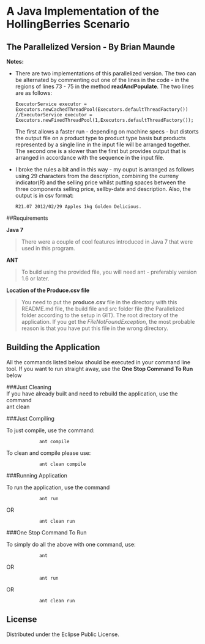 # A Java Implementation of the HollingBerries Scenario
## The Parallelized Version - By Brian Maunde

**Notes:**

*   There are two implementations of this parallelized version. The two can be alternated by commenting out one of the lines in the code - in the regions of lines 73 - 75 in the method **readAndPopulate**. The two lines are as follows:  

		ExecutorService executor = Executors.newCachedThreadPool(Executors.defaultThreadFactory())
		//ExecutorService executor = Executors.newFixedThreadPool(1,Executors.defaultThreadFactory());
  
	The first allows a faster run - depending on machine specs - but distorts the output file on a product type to product type basis but products represented by a single line in the input file will be arranged together.  
	The second one is a slower than the first but provides output that is arranged in accordance with the sequence in the input file.

	
*	I broke the rules a bit and in this way - my ouput is arranged as follows using 29 characters from the description, combining the curreny indicator(R) and the selling price whilst putting spaces between the three components selling price, sellby-date and description. Also, the output is in csv format:

    	R21.07 2012/02/29 Apples 1kg Golden Delicious.
 

##Requirements

**Java 7**   
>There were a couple of cool features introduced in Java 7 that were used in this program.  

**ANT**  
>To build using the provided file, you will need ant - preferably version 1.6 or later.

**Location of the Produce.csv file**   
>You need to put the **produce.csv** file in the directory with this README.md file, the build file and src folder file (the Parallelized folder according to the setup in GIT). The root directory of the application. If you get the *FileNotFoundException*, the most probable reason is that you have put this file in the wrong directory.

## Building the Application    

All the commands listed below should be executed in your command line tool. If you want to run straight away, use the **One Stop Command To Run** below

###Just Cleaning   
If you have already built and need to rebuild the application, use the command  
		ant clean

###Just Compiling   

To just compile, use the command:
     
				ant compile     

To clean and compile please use:           

				ant clean compile	    	

###Running Application
      
To run the application, use the command     
     
				ant run    

OR        

				ant clean run   

###One Stop Command To Run    

To simply do all the above with one command, use:   
    
				ant     

OR       

				ant run 
    
OR       

				ant clean run  



## License

Distributed under the Eclipse Public License.